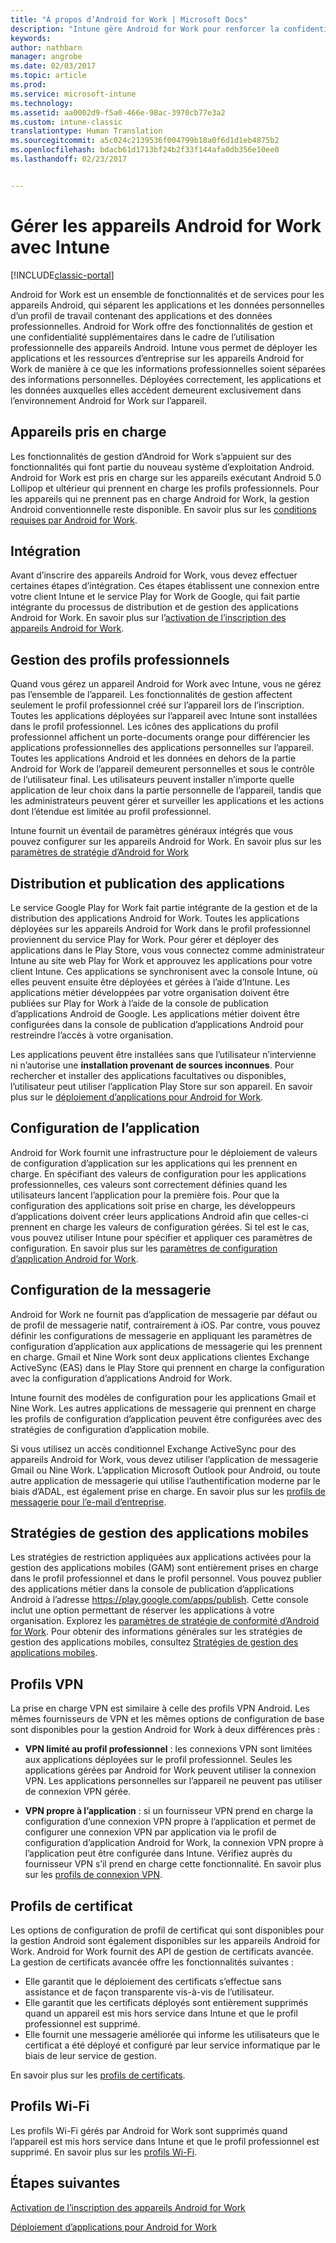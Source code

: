 ```yaml
---
title: "À propos d’Android for Work | Microsoft Docs"
description: "Intune gère Android for Work pour renforcer la confidentialité et les fonctionnalités de gestion dans le cadre de l’utilisation professionnelle des appareils Android."
keywords: 
author: nathbarn
manager: angrobe
ms.date: 02/03/2017
ms.topic: article
ms.prod: 
ms.service: microsoft-intune
ms.technology: 
ms.assetid: aa0002d9-f5a0-466e-98ac-3970cb77e3a2
ms.custom: intune-classic
translationtype: Human Translation
ms.sourcegitcommit: a5c024c2139536f004799b18a0f6d1d1eb4875b2
ms.openlocfilehash: bdacb61d1713bf24b2f33f144afa0db356e10ee0
ms.lasthandoff: 02/23/2017


---
```


# <a name="manage-android-for-work-devices-with-intune"></a>Gérer les appareils Android for Work avec Intune

[!INCLUDE[classic-portal](../includes/classic-portal.md)]

Android for Work est un ensemble de fonctionnalités et de services pour les appareils Android, qui séparent les applications et les données personnelles d’un profil de travail contenant des applications et des données professionnelles. Android for Work offre des fonctionnalités de gestion et une confidentialité supplémentaires dans le cadre de l’utilisation professionnelle des appareils Android. Intune vous permet de déployer les applications et les ressources d’entreprise sur les appareils Android for Work de manière à ce que les informations professionnelles soient séparées des informations personnelles. Déployées correctement, les applications et les données auxquelles elles accèdent demeurent exclusivement dans l’environnement Android for Work sur l’appareil.

## <a name="supported-devices"></a>Appareils pris en charge

Les fonctionnalités de gestion d’Android for Work s’appuient sur des fonctionnalités qui font partie du nouveau système d’exploitation Android. Android for Work est pris en charge sur les appareils exécutant Android 5.0 Lollipop et ultérieur qui prennent en charge les profils professionnels. Pour les appareils qui ne prennent pas en charge Android for Work, la gestion Android conventionnelle reste disponible. En savoir plus sur les [conditions requises par Android for Work](https://support.google.com/work/android/answer/6174145?hl=en&ref_topic=6151012).

## <a name="onboarding"></a>Intégration

Avant d’inscrire des appareils Android for Work, vous devez effectuer certaines étapes d’intégration. Ces étapes établissent une connexion entre votre client Intune et le service Play for Work de Google, qui fait partie intégrante du processus de distribution et de gestion des applications Android for Work. En savoir plus sur l’[activation de l’inscription des appareils Android for Work](https://docs.microsoft.com/intune/deploy-use/set-up-android-for-work).

## <a name="work-profile-management"></a>Gestion des profils professionnels

Quand vous gérez un appareil Android for Work avec Intune, vous ne gérez pas l’ensemble de l’appareil. Les fonctionnalités de gestion affectent seulement le profil professionnel créé sur l’appareil lors de l’inscription. Toutes les applications déployées sur l’appareil avec Intune sont installées dans le profil professionnel. Les icônes des applications du profil professionnel affichent un porte-documents orange pour différencier les applications professionnelles des applications personnelles sur l’appareil. Toutes les applications Android et les données en dehors de la partie Android for Work de l’appareil demeurent personnelles et sous le contrôle de l’utilisateur final. Les utilisateurs peuvent installer n’importe quelle application de leur choix dans la partie personnelle de l’appareil, tandis que les administrateurs peuvent gérer et surveiller les applications et les actions dont l’étendue est limitée au profil professionnel.

Intune fournit un éventail de paramètres généraux intégrés que vous pouvez configurer sur les appareils Android for Work. En savoir plus sur les [paramètres de stratégie d’Android for Work](android-for-work-policy-settings-in-microsoft-intune.md)

## <a name="app-publishing-and-distribution"></a>Distribution et publication des applications

Le service Google Play for Work fait partie intégrante de la gestion et de la distribution des applications Android for Work. Toutes les applications déployées sur les appareils Android for Work dans le profil professionnel proviennent du service Play for Work. Pour gérer et déployer des applications dans le Play Store, vous vous connectez comme administrateur Intune au site web Play for Work et approuvez les applications pour votre client Intune. Ces applications se synchronisent avec la console Intune, où elles peuvent ensuite être déployées et gérées à l’aide d’Intune. Les applications métier développées par votre organisation doivent être publiées sur Play for Work à l’aide de la console de publication d’applications Android de Google. Les applications métier doivent être configurées dans la console de publication d’applications Android pour restreindre l’accès à votre organisation.

Les applications peuvent être installées sans que l’utilisateur n’intervienne ni n’autorise une **installation provenant de sources inconnues**. Pour rechercher et installer des applications facultatives ou disponibles, l’utilisateur peut utiliser l’application Play Store sur son appareil. En savoir plus sur le [déploiement d’applications pour Android for Work](https://docs.microsoft.com/intune/deploy-use/android-for-work-apps).

## <a name="app-configuration"></a>Configuration de l’application

Android for Work fournit une infrastructure pour le déploiement de valeurs de configuration d’application sur les applications qui les prennent en charge. En spécifiant des valeurs de configuration pour les applications professionnelles, ces valeurs sont correctement définies quand les utilisateurs lancent l’application pour la première fois. Pour que la configuration des applications soit prise en charge, les développeurs d’applications doivent créer leurs applications Android afin que celles-ci prennent en charge les valeurs de configuration gérées. Si tel est le cas, vous pouvez utiliser Intune pour spécifier et appliquer ces paramètres de configuration. En savoir plus sur les [paramètres de configuration d’application Android for Work](afw-app-configuration-policy.md).

## <a name="email-configuration"></a>Configuration de la messagerie

Android for Work ne fournit pas d’application de messagerie par défaut ou de profil de messagerie natif, contrairement à iOS. Par contre, vous pouvez définir les configurations de messagerie en appliquant les paramètres de configuration d’application aux applications de messagerie qui les prennent en charge. Gmail et Nine Work sont deux applications clientes Exchange ActiveSync (EAS) dans le Play Store qui prennent en charge la configuration avec la configuration d’applications Android for Work.

Intune fournit des modèles de configuration pour les applications Gmail et Nine Work. Les autres applications de messagerie qui prennent en charge les profils de configuration d’application peuvent être configurées avec des stratégies de configuration d’application mobile.

Si vous utilisez un accès conditionnel Exchange ActiveSync pour des appareils Android for Work, vous devez utiliser l’application de messagerie Gmail ou Nine Work. L’application Microsoft Outlook pour Android, ou toute autre application de messagerie qui utilise l’authentification moderne par le biais d’ADAL, est également prise en charge. En savoir plus sur les [profils de messagerie pour l’e-mail d’entreprise](configure-access-to-corporate-email-using-email-profiles-with-microsoft-intune.md).

## <a name="mobile-app-management-policies"></a>Stratégies de gestion des applications mobiles

Les stratégies de restriction appliquées aux applications activées pour la gestion des applications mobiles (GAM) sont entièrement prises en charge dans le profil professionnel et dans le profil personnel. Vous pouvez publier des applications métier dans la console de publication d’applications Android à l’adresse https://play.google.com/apps/publish. Cette console inclut une option permettant de réserver les applications à votre organisation. Explorez les [paramètres de stratégie de conformité d’Android for Work](afw-compliance-policy-settings-in-microsoft-intune.md). Pour obtenir des informations générales sur les stratégies de gestion des applications mobiles, consultez [Stratégies de gestion des applications mobiles](protect-app-data-using-mobile-app-management-policies-with-microsoft-intune.md).

## <a name="vpn-profiles"></a>Profils VPN

La prise en charge VPN est similaire à celle des profils VPN Android. Les mêmes fournisseurs de VPN et les mêmes options de configuration de base sont disponibles pour la gestion Android for Work à deux différences près :

-  **VPN limité au profil professionnel** : les connexions VPN sont limitées aux applications déployées sur le profil professionnel. Seules les applications gérées par Android for Work peuvent utiliser la connexion VPN. Les applications personnelles sur l’appareil ne peuvent pas utiliser de connexion VPN gérée.

-  **VPN propre à l’application** : si un fournisseur VPN prend en charge la configuration d’une connexion VPN propre à l’application et permet de configurer une connexion VPN par application via le profil de configuration d’application Android for Work, la connexion VPN propre à l’application peut être configurée dans Intune. Vérifiez auprès du fournisseur VPN s’il prend en charge cette fonctionnalité. En savoir plus sur les [profils de connexion VPN](vpn-connections-in-microsoft-intune.md).

## <a name="certificate-profiles"></a>Profils de certificat

Les options de configuration de profil de certificat qui sont disponibles pour la gestion Android sont également disponibles sur les appareils Android for Work. Android for Work fournit des API de gestion de certificats avancée. La gestion de certificats avancée offre les fonctionnalités suivantes :

- Elle garantit que le déploiement des certificats s’effectue sans assistance et de façon transparente vis-à-vis de l’utilisateur.
-  Elle garantit que les certificats déployés sont entièrement supprimés quand un appareil est mis hors service dans Intune et que le profil professionnel est supprimé.
-  Elle fournit une messagerie améliorée qui informe les utilisateurs que le certificat a été déployé et configuré par leur service informatique par le biais de leur service de gestion.

En savoir plus sur les [profils de certificats](secure-resource-access-with-certificate-profiles.md).

## <a name="wi-fi-profiles"></a>Profils Wi-Fi

Les profils Wi-Fi gérés par Android for Work sont supprimés quand l’appareil est mis hors service dans Intune et que le profil professionnel est supprimé. En savoir plus sur les [profils Wi-Fi](wi-fi-connections-in-microsoft-intune.md).

## <a name="next-steps"></a>Étapes suivantes
[Activation de l’inscription des appareils Android for Work](https://docs.microsoft.com/en-us/intune/deploy-use/set-up-android-for-work)

[Déploiement d’applications pour Android for Work](https://docs.microsoft.com/en-us/intune/deploy-use/android-for-work-apps)

